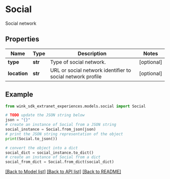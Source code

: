 # Social

Social network

## Properties

Name | Type | Description | Notes
------------ | ------------- | ------------- | -------------
**type** | **str** | Type of social network. | [optional] 
**location** | **str** | URL or social network identifier to social network profile | [optional] 

## Example

```python
from wink_sdk_extranet_experiences.models.social import Social

# TODO update the JSON string below
json = "{}"
# create an instance of Social from a JSON string
social_instance = Social.from_json(json)
# print the JSON string representation of the object
print(Social.to_json())

# convert the object into a dict
social_dict = social_instance.to_dict()
# create an instance of Social from a dict
social_from_dict = Social.from_dict(social_dict)
```
[[Back to Model list]](../README.md#documentation-for-models) [[Back to API list]](../README.md#documentation-for-api-endpoints) [[Back to README]](../README.md)


